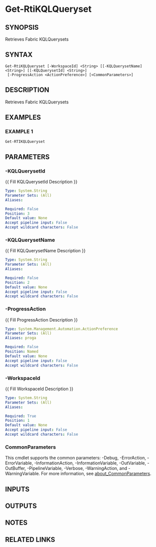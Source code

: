 # Get-RtiKQLQueryset

## SYNOPSIS
Retrieves Fabric KQLQuerysets

## SYNTAX

```
Get-RtiKQLQueryset [-WorkspaceId] <String> [[-KQLQuerysetName] <String>] [[-KQLQuerysetId] <String>]
 [-ProgressAction <ActionPreference>] [<CommonParameters>]
```

## DESCRIPTION
Retrieves Fabric KQLQuerysets

## EXAMPLES

### EXAMPLE 1
```
Get-RTIKQLQueryset
```

## PARAMETERS

### -KQLQuerysetId
{{ Fill KQLQuerysetId Description }}

```yaml
Type: System.String
Parameter Sets: (All)
Aliases:

Required: False
Position: 3
Default value: None
Accept pipeline input: False
Accept wildcard characters: False
```

### -KQLQuerysetName
{{ Fill KQLQuerysetName Description }}

```yaml
Type: System.String
Parameter Sets: (All)
Aliases:

Required: False
Position: 2
Default value: None
Accept pipeline input: False
Accept wildcard characters: False
```

### -ProgressAction
{{ Fill ProgressAction Description }}

```yaml
Type: System.Management.Automation.ActionPreference
Parameter Sets: (All)
Aliases: proga

Required: False
Position: Named
Default value: None
Accept pipeline input: False
Accept wildcard characters: False
```

### -WorkspaceId
{{ Fill WorkspaceId Description }}

```yaml
Type: System.String
Parameter Sets: (All)
Aliases:

Required: True
Position: 1
Default value: None
Accept pipeline input: False
Accept wildcard characters: False
```

### CommonParameters
This cmdlet supports the common parameters: -Debug, -ErrorAction, -ErrorVariable, -InformationAction, -InformationVariable, -OutVariable, -OutBuffer, -PipelineVariable, -Verbose, -WarningAction, and -WarningVariable. For more information, see [about_CommonParameters](http://go.microsoft.com/fwlink/?LinkID=113216).

## INPUTS

## OUTPUTS

## NOTES

## RELATED LINKS
